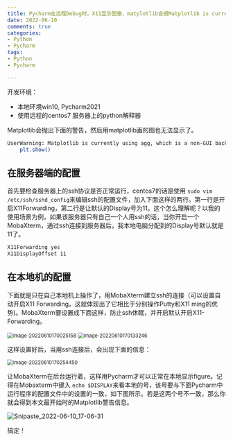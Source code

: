```yaml
---
title: Pycharm在远程Debug时，X11显示图像，matplotlib会报Matplotlib is currently using agg的错
date: 2022-06-10
comments: true
categories:
- Python
- Pycharm
tags:
- Python
- Pycharm

---
```


开发环境：

* 本地环境win10,  Pycharm2021
* 使用远程的centos7 服务器上的python解释器

Matplotlib会抛出下面的警告，然后用matplotlib画的图也无法显示了。

```bash
UserWarning: Matplotlib is currently using agg, which is a non-GUI backend, so cannot show the figure.
    plt.show()
```

## 在服务器端的配置

首先要检查服务器上的ssh协议是否正常运行，centos7的话是使用 `sudo vim /etc/ssh/sshd_config`来编辑ssh的配置文件，加入下面这样的两行。第一行是开启X11Forwarding，第二行是让默认的Display号为11。这个怎么理解呢？以我的使用场景为例，如果该服务器只有自己一个人用ssh的话，当你开启一个MobaXterm，通过ssh连接到服务器后，我本地电脑分配到的Display号默认就是11了。

```bash
X11Forwarding yes
X11DisplayOffset 11
```

## 在本地机的配置

下面就是只在自己本地机上操作了，用MobaXterm建立ssh的连接（可以设置自动开启X11 Forwarding，这就体现出了它相比于分别操作Putty和X11 ming的优势)。MobaXterm要设置成下面这样，防止ssh休眠，并开启默认开启X11-Forwarding。

<img src="https://jasonbourne-photo1.oss-cn-beijing.aliyuncs.com/img1/image-20220610170025158.png" alt="image-20220610170025158" style="zoom:80%;" />

<img src="https://jasonbourne-photo1.oss-cn-beijing.aliyuncs.com/img1/image-20220610170133246.png" alt="image-20220610170133246" style="zoom:80%;" />

这样设置好后，当用ssh连接后，会出现下面的信息：

<img src="https://jasonbourne-photo1.oss-cn-beijing.aliyuncs.com/img1/image-20220610170254450.png" alt="image-20220610170254450" style="zoom:80%;" />

让MobaXterm在后台运行着，这样用Pycharm才可以正常在本地显示figure。记得在Mobaxterm中键入 `echo $DISPLAY`来看本地的号，该号要与下面Pycharm中运行程序的配置文件中的设置的一致，如下图所示。若是这两个号不一致，那么你就会得到本文最开始时的Matplotlib警告信息。

![Snipaste_2022-06-10_17-06-31](https://jasonbourne-photo1.oss-cn-beijing.aliyuncs.com/img1/Snipaste_2022-06-10_17-06-31.jpg)

搞定！
